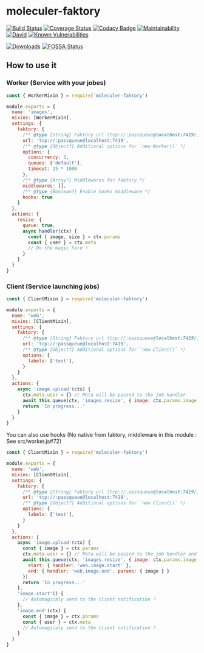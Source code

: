 # moleculer-faktory

[![Build Status](https://travis-ci.org/YourSoftRun/moleculer-faktory.svg?branch=master)](https://travis-ci.org/YourSoftRun/moleculer-faktory)
[![Coverage Status](https://coveralls.io/repos/github/YourSoftRun/moleculer-faktory/badge.svg?branch=master)](https://coveralls.io/github/YourSoftRun/moleculer-faktory?branch=master)
[![Codacy Badge](https://api.codacy.com/project/badge/Grade/3c0014c55eaa4c1cbf995d7befeb8a14)](https://www.codacy.com/app/Hugome/moleculer-faktory?utm_source=github.com&amp;utm_medium=referral&amp;utm_content=YourSoftRun/moleculer-faktory&amp;utm_campaign=Badge_Grade)
[![Maintainability](https://api.codeclimate.com/v1/badges/20b478c63bda641cca99/maintainability)](https://codeclimate.com/github/YourSoftRun/moleculer-faktory/maintainability)
[![David](https://img.shields.io/david/YourSoftRun/moleculer-faktory.svg)](https://david-dm.org/YourSoftRun/moleculer-faktory)
[![Known Vulnerabilities](https://snyk.io/test/github/YourSoftRun/moleculer-faktory/badge.svg)](https://snyk.io/test/github/YourSoftRun/moleculer-faktory)

[![Downloads](https://img.shields.io/npm/dm/moleculer-faktory.svg)](https://www.npmjs.com/package/moleculer-faktory)
[![FOSSA Status](https://app.fossa.io/api/projects/git%2Bgithub.com%2FYourSoftRun%2Fmoleculer-faktory.svg?type=shield)](https://app.fossa.io/projects/git%2Bgithub.com%2FYourSoftRun%2Fmoleculer-faktory?ref=badge_shield)

## How to use it
### Worker (Service with your jobes)
```js
const { WorkerMixin } = require('moleculer-faktory')

module.exports = {
  name: 'images',
  mixins: [WorkerMixin],
  settings: {
    faktory: {
      /** @type {String} Faktory url (tcp://:passqueue@localhost:7419/) also FAKTORY_URL can be use. */
      url: 'tcp://:passqueue@localhost:7419',
      /** @type {Object?} Additional options for `new Worker()` */
      options: {
        concurrency: 5,
        queues: ['default'],
        timeout: 25 * 1000
      },
      /** @type {Array?} Middlewares for faktory */
      middlewares: [],
      /** @type {Boolean?} Enable hooks middleware */
      hooks: true
    }
  },
  actions: {
    resize: {
      queue: true,
      async handler(ctx) {
        const { image, size } = ctx.params
        const { user } = ctx.meta
        // Do the magic here !
      }
    }
  }
}
```
### Client (Service launching jobs)
```js
const { ClientMixin } = require('moleculer-faktory')

module.exports = {
  name: 'web',
  mixins: [ClientMixin],
  settings: {
    faktory: {
      /** @type {String} Faktory url (tcp://:passqueue@localhost:7419/) also FAKTORY_URL can be use. */
      url: 'tcp://:passqueue@localhost:7419',
      /** @type {Object?} Additional options for `new Client()` */
      options: {
        labels: ['test'],
      }
    }
  },
  actions: {
    async 'image.upload'(ctx) {
      ctx.meta.user = {} // Meta will be passed to the job handler
      await this.queue(ctx, 'images.resize', { image: ctx.params.image, size: 'landscape.large' })
      return 'In progress...'
    }
  }
}
```
You can also use hooks (No native from faktory, middleware in this module : See src/worker.js#72)
```js
const { ClientMixin } = require('moleculer-faktory')

module.exports = {
  name: 'web',
  mixins: [ClientMixin],
  settings: {
    faktory: {
      /** @type {String} Faktory url (tcp://:passqueue@localhost:7419/) also FAKTORY_URL can be use. */
      url: 'tcp://:passqueue@localhost:7419',
      /** @type {Object?} Additional options for `new Client()` */
      options: {
        labels: ['test'],
      }
    }
  },
  actions: {
    async 'image.upload'(ctx) {
      const { image } = ctx.params
      ctx.meta.user = {} // Meta will be passed to the job handler and also the hooks
      await this.queue(ctx, 'images.resize', { image: ctx.params.image, size: 'landscape.large' }, {
        start: { handler: 'web.image.start' },
        end: { handler: 'web.image.end', params: { image } }
      })
      return 'In progress...'
    },
    'image.start'() {
      // Automagicaly send to the client notification ?
    },
    'image.end'(ctx) {
      const { image } = ctx.params
      const { user } = ctx.meta
      // Automagicaly send to the client notification ?
    }
  }
}
```
